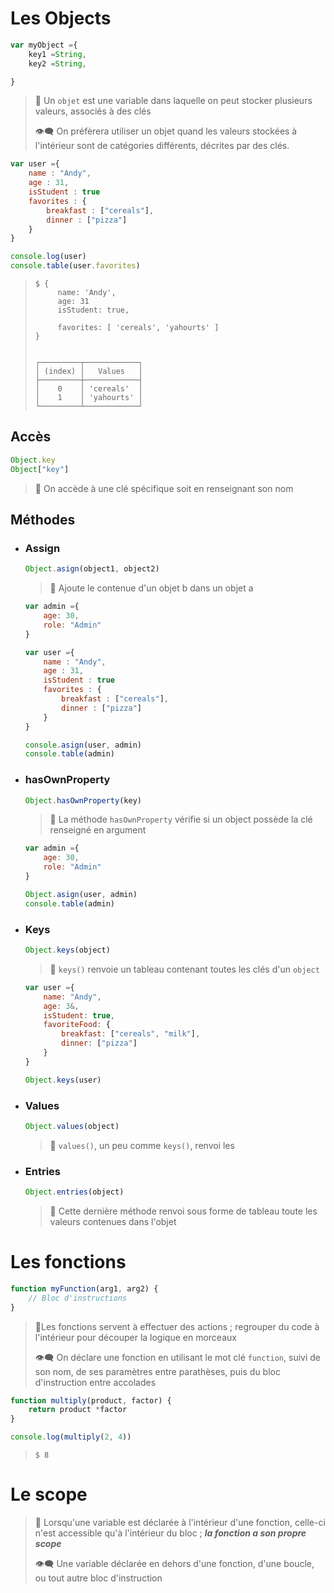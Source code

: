 # Les Objects
```js
var myObject ={
    key1 =String,
    key2 =String,

}
```
> 💬 Un `objet` est une variable dans laquelle on peut stocker plusieurs valeurs, associés à des clés
> 
> 👁‍🗨 On préfèrera utiliser un objet quand les valeurs stockées à l'intérieur sont de catégories différents, décrites par des clés.

```js
var user ={
    name : "Andy",
    age : 31,
    isStudent : true
    favorites : {
        breakfast : ["cereals"],
        dinner : ["pizza"]
    }
}

console.log(user)
console.table(user.favorites)
```
> ```
> $ {
>      name: 'Andy',
>      age: 31
>      isStudent: true,
> 
>      favorites: [ 'cereals', 'yahourts' ]
> }
>
>
> ┌─────────┬────────────┐
> │ (index) │   Values   │
> ├─────────┼────────────┤
> │    0    │ 'cereals'  │
> │    1    │ 'yahourts' │
> └─────────┴────────────┘
> ```
## Accès
```js
Object.key
Object["key"]
```
> 💬 On accède à une clé spécifique soit en renseignant son nom 
## Méthodes
* ### Assign
    ```js
    Object.asign(object1, object2)
    ```
    > 💬 Ajoute le contenue d'un objet b dans un objet a
    ```js
    var admin ={
        age: 30,
        role: "Admin"
    }

    var user ={
        name : "Andy",
        age : 31,
        isStudent : true
        favorites : {
            breakfast : ["cereals"],
            dinner : ["pizza"]
        }
    }

    console.asign(user, admin)
    console.table(admin)
    ```

* ### hasOwnProperty
    ```js
    Object.hasOwnProperty(key)
    ```

    > 💬 La méthode `hasOwnProperty` vérifie si un object possède la clé renseigné en argument
    ```js
    var admin ={
        age: 30,
        role: "Admin"
    }

    Object.asign(user, admin)
    console.table(admin)
    ```
* ### Keys
    ```js
    Object.keys(object)
    ```
    > 💬 `keys()` renvoie un tableau contenant toutes les clés d'un `object`
    ```js
    var user ={
        name: "Andy",
        age: 3&,
        isStudent: true,
        favoriteFood: {
            breakfast: ["cereals", "milk"],
            dinner: ["pizza"]
        }
    }

    Object.keys(user)
    ```
* ### Values
    ```js
    Object.values(object)
    ```
    > 💬 `values()`, un peu comme `keys()`, renvoi les 

* ### Entries
    ```js
    Object.entries(object)
    ```
    > 💬 Cette dernière méthode renvoi sous forme de tableau toute les valeurs contenues dans l'objet
# Les fonctions
```js
function myFunction(arg1, arg2) {
    // Bloc d'instructions
}
```
> 💬Les fonctions servent à effectuer des actions ; regrouper du code à l'intérieur pour découper la logique en morceaux
>
> 👁‍🗨 On déclare une fonction en utilisant le mot clé `function`, suivi de son nom, de ses paramètres entre parathèses, puis du bloc d'instruction entre accolades
```js
function multiply(product, factor) {
    return product *factor
}

console.log(multiply(2, 4))
```
> ```
> $ 8
> ```
# Le scope
> 💬 Lorsqu'une variable est déclarée à l'intérieur d'une fonction, celle-ci n'est accessible qu'à l'intérieur du bloc ; ***la fonction a son propre scope***
>
> 👁‍🗨 Une variable déclarée en dehors d'une fonction, d'une boucle, ou tout autre bloc d'instruction
